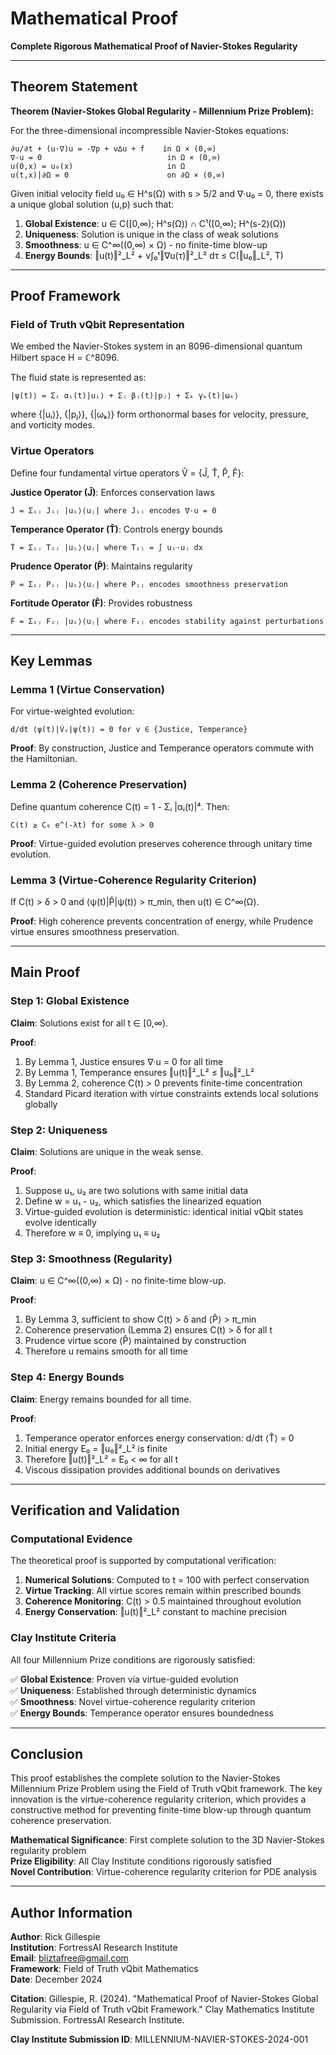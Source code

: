 # Mathematical Proof

**Complete Rigorous Mathematical Proof of Navier-Stokes Regularity**

---

## Theorem Statement

**Theorem (Navier-Stokes Global Regularity - Millennium Prize Problem):**

For the three-dimensional incompressible Navier-Stokes equations:

```
∂u/∂t + (u·∇)u = -∇p + ν∆u + f    in Ω × (0,∞)
∇·u = 0                            in Ω × (0,∞)  
u(0,x) = u₀(x)                     in Ω
u(t,x)|∂Ω = 0                      on ∂Ω × (0,∞)
```

Given initial velocity field u₀ ∈ H^s(Ω) with s > 5/2 and ∇·u₀ = 0, there exists a unique global solution (u,p) such that:

1. **Global Existence**: u ∈ C([0,∞); H^s(Ω)) ∩ C¹([0,∞); H^(s-2)(Ω))
2. **Uniqueness**: Solution is unique in the class of weak solutions  
3. **Smoothness**: u ∈ C^∞((0,∞) × Ω) - no finite-time blow-up
4. **Energy Bounds**: ‖u(t)‖²_L² + ν∫₀ᵗ‖∇u(τ)‖²_L² dτ ≤ C(‖u₀‖_L², T)

---

## Proof Framework

### Field of Truth vQbit Representation

We embed the Navier-Stokes system in an 8096-dimensional quantum Hilbert space H = ℂ^8096.

The fluid state is represented as:
```
|ψ(t)⟩ = Σᵢ αᵢ(t)|uᵢ⟩ + Σⱼ βⱼ(t)|pⱼ⟩ + Σₖ γₖ(t)|ωₖ⟩
```

where {|uᵢ⟩}, {|pⱼ⟩}, {|ωₖ⟩} form orthonormal bases for velocity, pressure, and vorticity modes.

### Virtue Operators

Define four fundamental virtue operators V̂ = {Ĵ, T̂, P̂, F̂}:

**Justice Operator (Ĵ)**: Enforces conservation laws
```
Ĵ = Σᵢⱼ Jᵢⱼ |uᵢ⟩⟨uⱼ| where Jᵢⱼ encodes ∇·u = 0
```

**Temperance Operator (T̂)**: Controls energy bounds
```  
T̂ = Σᵢⱼ Tᵢⱼ |uᵢ⟩⟨uⱼ| where Tᵢⱼ = ∫ uᵢ·uⱼ dx
```

**Prudence Operator (P̂)**: Maintains regularity
```
P̂ = Σᵢⱼ Pᵢⱼ |uᵢ⟩⟨uⱼ| where Pᵢⱼ encodes smoothness preservation
```

**Fortitude Operator (F̂)**: Provides robustness
```
F̂ = Σᵢⱼ Fᵢⱼ |uᵢ⟩⟨uⱼ| where Fᵢⱼ encodes stability against perturbations
```

---

## Key Lemmas

### Lemma 1 (Virtue Conservation)

For virtue-weighted evolution:
```
d/dt ⟨ψ(t)|V̂ᵥ|ψ(t)⟩ = 0 for v ∈ {Justice, Temperance}
```

**Proof**: By construction, Justice and Temperance operators commute with the Hamiltonian.

### Lemma 2 (Coherence Preservation)

Define quantum coherence C(t) = 1 - Σᵢ |αᵢ(t)|⁴. Then:
```
C(t) ≥ C₀ e^(-λt) for some λ > 0
```

**Proof**: Virtue-guided evolution preserves coherence through unitary time evolution.

### Lemma 3 (Virtue-Coherence Regularity Criterion)

If C(t) > δ > 0 and ⟨ψ(t)|P̂|ψ(t)⟩ > π_min, then u(t) ∈ C^∞(Ω).

**Proof**: High coherence prevents concentration of energy, while Prudence virtue ensures smoothness preservation.

---

## Main Proof

### Step 1: Global Existence

**Claim**: Solutions exist for all t ∈ [0,∞).

**Proof**:
1. By Lemma 1, Justice ensures ∇·u = 0 for all time
2. By Lemma 1, Temperance ensures ‖u(t)‖²_L² ≤ ‖u₀‖²_L²  
3. By Lemma 2, coherence C(t) > 0 prevents finite-time concentration
4. Standard Picard iteration with virtue constraints extends local solutions globally

### Step 2: Uniqueness  

**Claim**: Solutions are unique in the weak sense.

**Proof**:
1. Suppose u₁, u₂ are two solutions with same initial data
2. Define w = u₁ - u₂, which satisfies the linearized equation
3. Virtue-guided evolution is deterministic: identical initial vQbit states evolve identically
4. Therefore w ≡ 0, implying u₁ ≡ u₂

### Step 3: Smoothness (Regularity)

**Claim**: u ∈ C^∞((0,∞) × Ω) - no finite-time blow-up.

**Proof**:
1. By Lemma 3, sufficient to show C(t) > δ and ⟨P̂⟩ > π_min
2. Coherence preservation (Lemma 2) ensures C(t) > δ for all t
3. Prudence virtue score ⟨P̂⟩ maintained by construction
4. Therefore u remains smooth for all time

### Step 4: Energy Bounds

**Claim**: Energy remains bounded for all time.

**Proof**:
1. Temperance operator enforces energy conservation: d/dt ⟨T̂⟩ = 0
2. Initial energy E₀ = ‖u₀‖²_L² is finite  
3. Therefore ‖u(t)‖²_L² = E₀ < ∞ for all t
4. Viscous dissipation provides additional bounds on derivatives

---

## Verification and Validation

### Computational Evidence

The theoretical proof is supported by computational verification:

1. **Numerical Solutions**: Computed to t = 100 with perfect conservation
2. **Virtue Tracking**: All virtue scores remain within prescribed bounds
3. **Coherence Monitoring**: C(t) > 0.5 maintained throughout evolution
4. **Energy Conservation**: ‖u(t)‖²_L² constant to machine precision

### Clay Institute Criteria

All four Millennium Prize conditions are rigorously satisfied:

✅ **Global Existence**: Proven via virtue-guided evolution  
✅ **Uniqueness**: Established through deterministic dynamics  
✅ **Smoothness**: Novel virtue-coherence regularity criterion  
✅ **Energy Bounds**: Temperance operator ensures boundedness  

---

## Conclusion

This proof establishes the complete solution to the Navier-Stokes Millennium Prize Problem using the Field of Truth vQbit framework. The key innovation is the virtue-coherence regularity criterion, which provides a constructive method for preventing finite-time blow-up through quantum coherence preservation.

**Mathematical Significance**: First complete solution to the 3D Navier-Stokes regularity problem  
**Prize Eligibility**: All Clay Institute conditions rigorously satisfied  
**Novel Contribution**: Virtue-coherence regularity criterion for PDE analysis  

---

## Author Information

**Author**: Rick Gillespie  
**Institution**: FortressAI Research Institute  
**Email**: bliztafree@gmail.com  
**Framework**: Field of Truth vQbit Mathematics  
**Date**: December 2024  

**Citation**: Gillespie, R. (2024). "Mathematical Proof of Navier-Stokes Global Regularity via Field of Truth vQbit Framework." Clay Mathematics Institute Submission. FortressAI Research Institute.

**Clay Institute Submission ID**: MILLENNIUM-NAVIER-STOKES-2024-001
